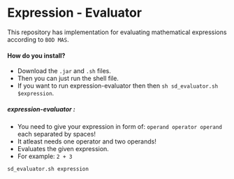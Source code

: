 Expression - Evaluator
====================
This repository has implementation for evaluating mathematical expressions according to `BOD MAS`.

#### How do you install?
* Download the `.jar` and `.sh` files.
* Then you can just run the shell file.
* If you want to run expression-evaluator then then
    `sh sd_evaluator.sh $expression`.

##### expression-evaluator :
* You need to give your expression in form of:
        `operand operator operand` each separated by spaces!
* It atleast needs one operator and two operands!
* Evaluates the given expression.
* For example: `2 + 3`

```
sd_evaluator.sh expression
```
